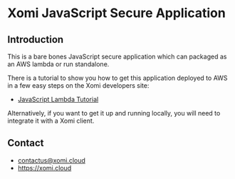 # Xomi JavaScript Secure Application

## Introduction

This is a bare bones JavaScript secure application which can packaged as an AWS lambda or run standalone.

There is a tutorial to show you how to get this application deployed to AWS in a few easy steps on the Xomi developers site:

* [JavaScript Lambda Tutorial](https://developers.xomi.cloud/tutorial/javascript-lambda)

Alternatively, if you want to get it up and running locally, you will need to integrate it with a Xomi client.

## Contact

* contactus@xomi.cloud
* https://xomi.cloud

